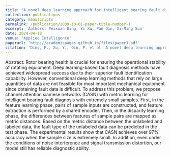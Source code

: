 ```yaml
---
title: "A novel deep learning approach for intelligent bearing fault diagnosis under extremely small samples"
collection: publications
category: manuscripts
permalink: /publication/2009-10-01-paper-title-number-1
excerpt: 'Authors: Peixuan Ding, Yi Xu, Pan Qin, Xi-Ming Sun'
date: 2024-04-18
venue: 'Applied Intelligence'
paperurl: 'http://academicpages.github.io/files/paper1.pdf'
citation: 'Ding, P., Xu, Y., Qin, P. et al. A novel deep learning approach for intelligent bearing fault diagnosis under extremely small samples. Appl Intell 54, 5306–5316 (2024). https://doi.org/10.1007/s10489-024-05429-7'
---
```


Abstract:
Rotor bearing health is crucial for ensuring the operational stability of rotating equipment. Deep learning-based fault diagnosis methods have achieved widespread success due to their superior fault identification capability. However, conventional deep learning methods that rely on large quantities of data are not feasible for most important mechanical equipment since obtaining fault data is difficult. To address this problem, we propose channel attention siamese networks (CASN) with metric learning for intelligent bearing fault diagnosis with extremely small samples. First, in the feature learning phase, pairs of sample inputs are constructed, and feature extraction is performed by a shared encoder. Then, in the disparity learning phase, the differences between features of sample pairs are mapped as metric distances. Based on the metric distance between the unlabeled and labeled data, the fault type of the unlabeled data can be predicted in the test phase. The experimental results show that CASN achieves over 97% accuracy when the sample size is extremely small. In addition, even under the conditions of noise interference and signal transmission distortion, our model still has reliable diagnostic ability.
